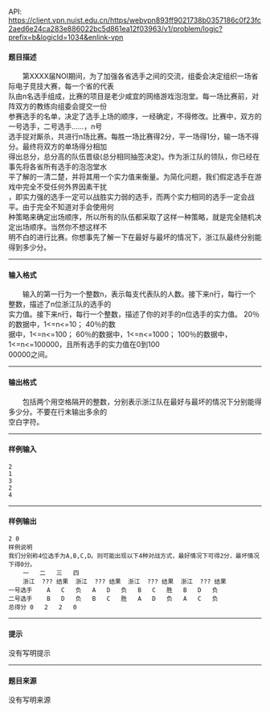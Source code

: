 API: https://client.vpn.nuist.edu.cn/https/webvpn893ff9021738b0357186c0f23fc2aed6e24ca283e886022bc5d861ea12f03963/v1/problem/logic?prefix=b&logicId=1034&enlink-vpn

#### 题目描述

　　第XXXX届NOI期间，为了加强各省选手之间的交流，组委会决定组织一场省际电子竞技大赛，每一个省的代表  
队由n名选手组成，比赛的项目是老少咸宜的网络游戏泡泡堂。每一场比赛前，对阵双方的教练向组委会提交一份  
参赛选手的名单，决定了选手上场的顺序，一经确定，不得修改。比赛中，双方的一号选手，二号选手……，n号  
选手捉对厮杀，共进行n场比赛。每胜一场比赛得2分，平一场得1分，输一场不得分。最终将双方的单场得分相加  
得出总分，总分高的队伍晋级(总分相同抽签决定)。作为浙江队的领队，你已经在事先将各省所有选手的泡泡堂水  
平了解的一清二楚，并将其用一个实力值来衡量。为简化问题，我们假定选手在游戏中完全不受任何外界因素干扰  
，即实力强的选手一定可以战胜实力弱的选手，而两个实力相同的选手一定会战平。由于完全不知道对手会使用何  
种策略来确定出场顺序，所以所有的队伍都采取了这样一种策略，就是完全随机决定出场顺序。当然你不想这样不  
明不白的进行比赛。你想事先了解一下在最好与最坏的情况下，浙江队最终分别能得到多少分。

---

#### 输入格式

　　输入的第一行为一个整数n，表示每支代表队的人数。接下来n行，每行一个整数，描述了n位浙江队的选手的  
实力值。接下来n行，每行一个整数，描述了你的对手的n位选手的实力值。 20％的数据中，1<=n<=10； 40％的数  
据中，1<=n<=100； 60％的数据中，1<=n<=1000； 100％的数据中，1<=n<=100000，且所有选手的实力值在0到100  
00000之间。

---

#### 输出格式

　　包括两个用空格隔开的整数，分别表示浙江队在最好与最坏的情况下分别能得多少分。不要在行末输出多余的  
空白字符。

---

#### 样例输入
```
2
1
3
2
4
```

---

#### 样例输出
```
2 0
样例说明
我们分别称4位选手为A,B,C,D。则可能出现以下4种对战方式，最好情况下可得2分，最坏情况下得0分。
	一	二	三	四
	浙江	???	结果	浙江	???	结果	浙江	???	结果	浙江	???	结果
一号选手	A	C	负	A	D	负	B	C	胜	B	D	负
二号选手	B	D	负	B	C	胜	A	D	负	A	C	负
总得分	0	2	2	0
```

---

#### 提示

没有写明提示

---

#### 题目来源

没有写明来源